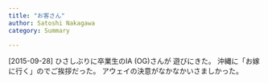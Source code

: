 ```yaml
---
title: "お客さん"
author: Satoshi Nakagawa
category: Summary

---
```


[2015-09-28]  ひさしぶりに卒業生のIA (OG)さんが
遊びにきた。
沖縄に「お嫁に行く」のでご挨拶だった。
アウェイの決意がなかなかいさましかった。


